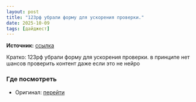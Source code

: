```yaml
---
layout: post
title: "123рф убрали форму для ускорения проверки."
date: 2025-10-09
tags: [дайджест]
---
```


**Источник:** [ссылка](https://t.me/aboutstocks/90848)

Кратко: 123рф убрали форму для ускорения проверки. в принципе нет шансов проверить контент даже если это не нейро

### Где посмотреть
- Оригинал: [перейти]({link})
